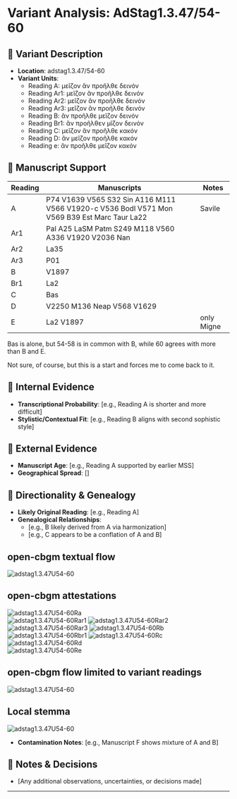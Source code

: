 # Variant Analysis: AdStag1.3.47/54-60

## 📌 Variant Description
- **Location**: adstag1.3.47/54-60
- **Variant Units**: 
  - Reading A: μεῖζον ἂν προῆλθε δεινόν
  - Reading Ar1: μεῖζον ἂν προῆλθε δεινόν
  - Reading Ar2: μεῖζον ἂν προῆλθε δεινόν
  - Reading Ar3: μεῖζον ἂν προῆλθε δεινόν
  - Reading Β: ἂν προῆλθε μεῖζον δεινόν
  - Reading Br1: ἂν προῆλθεν μῖζον δεινόν
  - Reading C: μεῖζον ἂν προῆλθε κακόν
  - Reading D: ἂν μεῖζον προῆλθε κακόν
  - Reading e: ἂν προῆλθε μεῖζον κακόν
## 🧬 Manuscript Support
| Reading | Manuscripts | Notes |
|--------|-------------|-------|
| A      | P74 V1639 V565 S32 Sin A116 M111 V566 V1920-c V536 Bodl V571 Mon V569 B39 Est Marc Taur La22 | Savile |
| Ar1 |Pal A25 LaSM Patm S249 M118 V560 A336 V1920 V2036 Nan||
| Ar2 |La35 ||
| Ar3 |P01 ||
| B      | V1897 |  |
| Br1 |La2 ||
| C      | Bas |  |
| D      | V2250 M136 Neap V568 V1629       |  |
| E      | La2 V1897 | only Migne |

Bas is alone, but 54-58 is in common with B, while 60 agrees with more than B and E.

Not sure, of course, but this is a start and forces me to come back to it.

## 🧠 Internal Evidence
- **Transcriptional Probability**: [e.g., Reading A is shorter and more difficult]
- **Stylistic/Contextual Fit**: [e.g., Reading B aligns with second sophistic style]

## 🧭 External Evidence
- **Manuscript Age**: [e.g., Reading A supported by earlier MSS]
- **Geographical Spread**: []

## 🔄 Directionality & Genealogy
- **Likely Original Reading**: [e.g., Reading A]
- **Genealogical Relationships**:
  - [e.g., B likely derived from A via harmonization]
  - [e.g., C appears to be a conflation of A and B]
## open-cbgm textual flow ##
![adstag1.3.47U54-60](flow/adstag1.3.47U54-60-textual-flow.svg "adstag1.3.47U54-60")
## open-cbgm attestations ##
![adstag1.3.47U54-60Ra](attestations/adstag1.3.47U54-60Ra-coherence-attestations.svg "adstag1.3.47U54-60Ra")   
![adstag1.3.47U54-60Rar1](attestations/adstag1.3.47U54-60Rar1-coherence-attestations.svg "adstag1.3.47U54-60Rar1")
![adstag1.3.47U54-60Rar2](attestations/adstag1.3.47U54-60Rar2-coherence-attestations.svg "adstag1.3.47U54-60Rar2")
![adstag1.3.47U54-60Rar3](attestations/adstag1.3.47U54-60Rar3-coherence-attestations.svg "adstag1.3.47U54-60Rar3")
![adstag1.3.47U54-60Rb](attestations/adstag1.3.47U54-60Rb-coherence-attestations.svg "adstag1.3.47U54-60Rb")   
![adstag1.3.47U54-60Rbr1](attestations/adstag1.3.47U54-60Rbr1-coherence-attestations.svg "adstag1.3.47U54-60Rbr1")
![adstag1.3.47U54-60Rc](attestations/adstag1.3.47U54-60Rc-coherence-attestations.svg "adstag1.3.47U54-60Rc")   
![adstag1.3.47U54-60Rd](attestations/adstag1.3.47U54-60Rd-coherence-attestations.svg "adstag1.3.47U54-60Rd")   
![adstag1.3.47U54-60Re](attestations/adstag1.3.47U54-60Re-coherence-attestations.svg "adstag1.3.47U54-60Re")   
## open-cbgm flow limited to variant readings ##
![adstag1.3.47U54-60](variants/adstag1.3.47U54-60-coherence-variants.svg "adstag1.3.47U54-60")
## Local stemma ##
![adstag1.3.47U54-60](local/adstag1.3.47U54-60-local-stemma.svg "adstag1.3.47U54-60")

- **Contamination Notes**: [e.g., Manuscript F shows mixture of A and B]

## 📝 Notes & Decisions
- [Any additional observations, uncertainties, or decisions made]

---